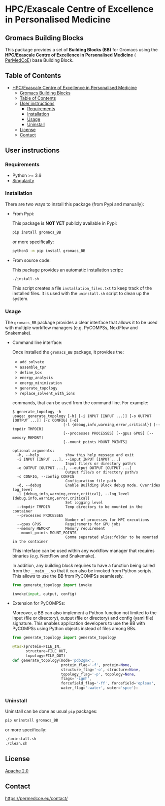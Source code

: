 # HPC/Exascale Centre of Excellence in Personalised Medicine

## Gromacs Building Blocks

This package provides a set of **Building Blocks (BB)** for Gromacs using the **HPC/Exascale Centre of Excellence in Personalised Medicine** (
[PerMedCoE](https://permedcoe.eu/)) base Building Block.

## Table of Contents

- [HPC/Exascale Centre of Excellence in Personalised Medicine](#hpcexascale-centre-of-excellence-in-personalised-medicine)
  - [Gromacs Building Blocks](#gromacs-building-blocks)
  - [Table of Contents](#table-of-contents)
  - [User instructions](#user-instructions)
    - [Requirements](#requirements)
    - [Installation](#installation)
    - [Usage](#usage)
    - [Uninstall](#uninstall)
  - [License](#license)
  - [Contact](#contact)

## User instructions

### Requirements

- Python >= 3.6
- [Singularity](https://singularity.lbl.gov/docs-installation)

### Installation

There are two ways to install this package (from Pypi and manually):

- From Pypi:

  This package is **NOT YET** publicly available in Pypi:

  ```bash
  pip install gromacs_BB
  ```

  or more specifically:

  ```bash
  python3 -m pip install gromacs_BB
  ```

- From source code:

  This package provides an automatic installation script:

  ```bash
  ./install.sh
  ```

  This script creates a file `installation_files.txt` to keep track of the installed files. It is used with the `uninstall.sh` script to clean up the system.

### Usage

The `gromacs_BB` package provides a clear interface that allows it to be used with multiple workflow managers (e.g. PyCOMPSs, NextFlow and Snakemake).

- Command line interface:

  Once installed the `gromacs_BB` package, it provides the:

  - `add_solvate`
  - `assemble_tpr`
  - `define_box`
  - `energy_analysis`
  - `energy_minimization`
  - `generate_topology`
  - `replace_solvent_with_ions`

  commands, that can be used from the command line. For example:

  ```text
  $ generate_topology -h
  usage: generate_topology [-h] [-i INPUT [INPUT ...]] [-o OUTPUT [OUTPUT ...]] [-c CONFIG] [-d]
                         [-l {debug,info,warning,error,critical}] [--tmpdir TMPDIR]
                         [--processes PROCESSES] [--gpus GPUS] [--memory MEMORY]
                         [--mount_points MOUNT_POINTS]

  optional arguments:
    -h, --help            show this help message and exit
    -i INPUT [INPUT ...], --input INPUT [INPUT ...]
                          Input file/s or directory path/s
    -o OUTPUT [OUTPUT ...], --output OUTPUT [OUTPUT ...]
                          Output file/s or directory path/s
    -c CONFIG, --config CONFIG
                          Configuration file path
    -d, --debug           Enable Building Block debug mode. Overrides log_level
    -l {debug,info,warning,error,critical}, --log_level {debug,info,warning,error,critical}
                          Set logging level
    --tmpdir TMPDIR       Temp directory to be mounted in the container
    --processes PROCESSES
                          Number of processes for MPI executions
    --gpus GPUS           Requirements for GPU jobs
    --memory MEMORY       Memory requirement
    --mount_points MOUNT_POINTS
                          Comma separated alias:folder to be mounted in the container
  ```

  This interface can be used within any workflow manager that requires binaries (e.g. NextFlow and Snakemake).

  In addition, any building block requires to have a function being called from the `__main__`, so that it can also be invoked from Python scripts. This allows to use the BB from PyCOMPSs seamlessly.

  ```python
  from generate_topology import invoke

  invoke(input, output, config)
  ```

- Extension for PyCOMPSs:

    Moreover, a BB can also implement a Python function not limited to the input (file or directory), output (file or directory) and config (yaml file) signature. This enables application developers to use the BB with PyCOMPSs using Python objects instead of files among BBs.

    ```python
    from generate_topology import generate_topology

    @task(protein=FILE_IN,
          structure=FILE_OUT,
          topology=FILE_OUT)
    def generate_topology(mode='pdb2gmx',
                          protein_flag='-f', protein=None,
                          structure_flag='-o', structure=None,
                          topology_flag='-p', topology=None,
                          flags='-ignh',
                          forcefield_flag='-ff', forcefield='oplsaa',
                          water_flag='-water', water='spce'):
    ```

### Uninstall

Uninstall can be done as usual `pip` packages:

```bash
pip uninstall gromacs_BB
```

or more specifically:

```bash
./uninstall.sh
./clean.sh
```

## License

[Apache 2.0](https://www.apache.org/licenses/LICENSE-2.0)

## Contact

<https://permedcoe.eu/contact/>
